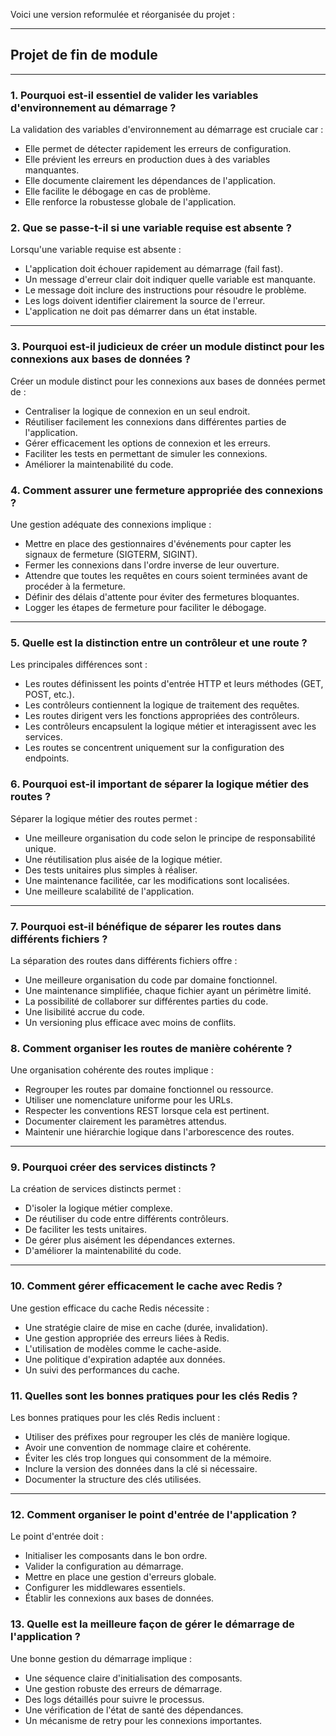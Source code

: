 Voici une version reformulée et réorganisée du projet :

---

## Projet de fin de module

---

### 1. Pourquoi est-il essentiel de valider les variables d'environnement au démarrage ?
La validation des variables d'environnement au démarrage est cruciale car :  
- Elle permet de détecter rapidement les erreurs de configuration.  
- Elle prévient les erreurs en production dues à des variables manquantes.  
- Elle documente clairement les dépendances de l'application.  
- Elle facilite le débogage en cas de problème.  
- Elle renforce la robustesse globale de l'application.  

### 2. Que se passe-t-il si une variable requise est absente ?
Lorsqu'une variable requise est absente :  
- L'application doit échouer rapidement au démarrage (fail fast).  
- Un message d'erreur clair doit indiquer quelle variable est manquante.  
- Le message doit inclure des instructions pour résoudre le problème.  
- Les logs doivent identifier clairement la source de l'erreur.  
- L'application ne doit pas démarrer dans un état instable.  

---

### 3. Pourquoi est-il judicieux de créer un module distinct pour les connexions aux bases de données ?
Créer un module distinct pour les connexions aux bases de données permet de :  
- Centraliser la logique de connexion en un seul endroit.  
- Réutiliser facilement les connexions dans différentes parties de l'application.  
- Gérer efficacement les options de connexion et les erreurs.  
- Faciliter les tests en permettant de simuler les connexions.  
- Améliorer la maintenabilité du code.  

### 4. Comment assurer une fermeture appropriée des connexions ?
Une gestion adéquate des connexions implique :  
- Mettre en place des gestionnaires d'événements pour capter les signaux de fermeture (SIGTERM, SIGINT).  
- Fermer les connexions dans l'ordre inverse de leur ouverture.  
- Attendre que toutes les requêtes en cours soient terminées avant de procéder à la fermeture.  
- Définir des délais d'attente pour éviter des fermetures bloquantes.  
- Logger les étapes de fermeture pour faciliter le débogage.  

---

### 5. Quelle est la distinction entre un contrôleur et une route ?
Les principales différences sont :  
- Les routes définissent les points d'entrée HTTP et leurs méthodes (GET, POST, etc.).  
- Les contrôleurs contiennent la logique de traitement des requêtes.  
- Les routes dirigent vers les fonctions appropriées des contrôleurs.  
- Les contrôleurs encapsulent la logique métier et interagissent avec les services.  
- Les routes se concentrent uniquement sur la configuration des endpoints.  

### 6. Pourquoi est-il important de séparer la logique métier des routes ?
Séparer la logique métier des routes permet :  
- Une meilleure organisation du code selon le principe de responsabilité unique.  
- Une réutilisation plus aisée de la logique métier.  
- Des tests unitaires plus simples à réaliser.  
- Une maintenance facilitée, car les modifications sont localisées.  
- Une meilleure scalabilité de l'application.  

---

### 7. Pourquoi est-il bénéfique de séparer les routes dans différents fichiers ?
La séparation des routes dans différents fichiers offre :  
- Une meilleure organisation du code par domaine fonctionnel.  
- Une maintenance simplifiée, chaque fichier ayant un périmètre limité.  
- La possibilité de collaborer sur différentes parties du code.  
- Une lisibilité accrue du code.  
- Un versioning plus efficace avec moins de conflits.  

### 8. Comment organiser les routes de manière cohérente ?
Une organisation cohérente des routes implique :  
- Regrouper les routes par domaine fonctionnel ou ressource.  
- Utiliser une nomenclature uniforme pour les URLs.  
- Respecter les conventions REST lorsque cela est pertinent.  
- Documenter clairement les paramètres attendus.  
- Maintenir une hiérarchie logique dans l'arborescence des routes.  

---

### 9. Pourquoi créer des services distincts ?
La création de services distincts permet :  
- D'isoler la logique métier complexe.  
- De réutiliser du code entre différents contrôleurs.  
- De faciliter les tests unitaires.  
- De gérer plus aisément les dépendances externes.  
- D'améliorer la maintenabilité du code.  

---

### 10. Comment gérer efficacement le cache avec Redis ?
Une gestion efficace du cache Redis nécessite :  
- Une stratégie claire de mise en cache (durée, invalidation).  
- Une gestion appropriée des erreurs liées à Redis.  
- L'utilisation de modèles comme le cache-aside.  
- Une politique d'expiration adaptée aux données.  
- Un suivi des performances du cache.  

### 11. Quelles sont les bonnes pratiques pour les clés Redis ?
Les bonnes pratiques pour les clés Redis incluent :  
- Utiliser des préfixes pour regrouper les clés de manière logique.  
- Avoir une convention de nommage claire et cohérente.  
- Éviter les clés trop longues qui consomment de la mémoire.  
- Inclure la version des données dans la clé si nécessaire.  
- Documenter la structure des clés utilisées.  

---

### 12. Comment organiser le point d'entrée de l'application ?
Le point d'entrée doit :  
- Initialiser les composants dans le bon ordre.  
- Valider la configuration au démarrage.  
- Mettre en place une gestion d'erreurs globale.  
- Configurer les middlewares essentiels.  
- Établir les connexions aux bases de données.  

### **13. Quelle est la meilleure façon de gérer le démarrage de l'application ?**
Une bonne gestion du démarrage implique :  
- Une séquence claire d'initialisation des composants.  
- Une gestion robuste des erreurs de démarrage.  
- Des logs détaillés pour suivre le processus.  
- Une vérification de l'état de santé des dépendances.  
- Un mécanisme de retry pour les connexions importantes.  
